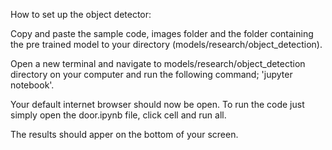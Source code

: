 How to set up the object detector: 

Copy and paste the sample code, images folder and the folder containing the pre trained model to your directory (models/research/object_detection). 

Open a new terminal and navigate to models/research/object_detection directory on your computer and run the following command; 'jupyter notebook'. 

Your default internet browser should now be open. To run the code just simply open the door.ipynb file, click cell and run all.  

The results should apper on the bottom of your screen. 
